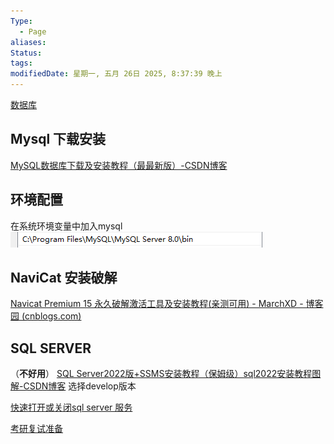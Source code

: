 ```yaml
---
Type:
  - Page
aliases: 
Status: 
tags: 
modifiedDate: 星期一, 五月 26日 2025, 8:37:39 晚上
---
```


[数据库](数据库.md)

## Mysql 下载安装

[MySQL数据库下载及安装教程（最最新版）-CSDN博客](https://blog.csdn.net/weixin_39289696/article/details/128850498)

## 环境配置

在系统环境变量中加入mysql
![](assets/数据库配置-3.png)

## NaviCat 安装破解

[Navicat Premium 15 永久破解激活工具及安装教程(亲测可用) - MarchXD - 博客园 (cnblogs.com)](https://www.cnblogs.com/marchxd/p/15580739.html)

## SQL SERVER

（**不好用**）
[SQL Server2022版+SSMS安装教程（保姆级）sql2022安装教程图解-CSDN博客](https://blog.csdn.net/m0_63324772/article/details/129767907)
选择develop版本

[快速打开或关闭sql server 服务](快速打开或关闭sql%20server%20服务.md)

[考研复试准备](考研复试准备.md)
